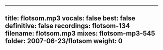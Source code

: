 
---
title: flotsom.mp3
vocals: false
best: false
definitive: false
recordings: flotsom-134
filename: flotsom.mp3
mixes: flotsom-mp3-545
folder: 2007-06-23/flotsom
weight: 0
---
